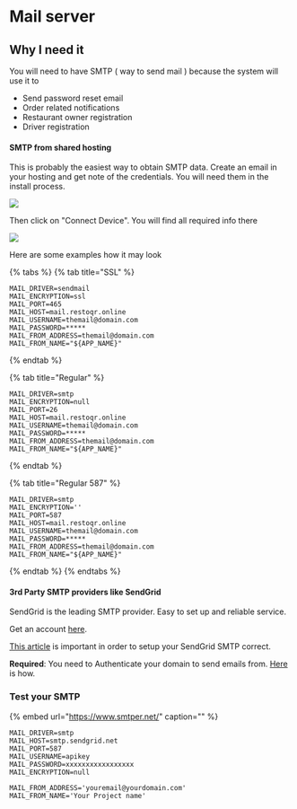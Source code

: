 # Mail server

## Why I need it

You will need to have SMTP \( way to send mail \) because the system will use it to

* Send password reset email
* Order related notifications 
* Restaurant owner registration
* Driver registration

#### SMTP from shared hosting

This is probably the easiest way to obtain SMTP data. Create an email in your hosting and get note of the credentials. You will need them in the install process.

![](https://github.com/mobidonia/whatsappfooddocs/tree/7cc9535d1c0c56c97869348b3371410877407d5b/.gitbook/assets/email_accounts.png)

Then click on "Connect Device". You will find all required info there

![](https://github.com/mobidonia/whatsappfooddocs/tree/7cc9535d1c0c56c97869348b3371410877407d5b/.gitbook/assets/connect_devices.png)

Here are some examples how it may look

{% tabs %}
{% tab title="SSL" %}
```text
MAIL_DRIVER=sendmail
MAIL_ENCRYPTION=ssl
MAIL_PORT=465
MAIL_HOST=mail.restoqr.online
MAIL_USERNAME=themail@domain.com
MAIL_PASSWORD=*****
MAIL_FROM_ADDRESS=themail@domain.com
MAIL_FROM_NAME="${APP_NAME}"
```
{% endtab %}

{% tab title="Regular" %}
```text
MAIL_DRIVER=smtp
MAIL_ENCRYPTION=null
MAIL_PORT=26
MAIL_HOST=mail.restoqr.online
MAIL_USERNAME=themail@domain.com
MAIL_PASSWORD=*****
MAIL_FROM_ADDRESS=themail@domain.com
MAIL_FROM_NAME="${APP_NAME}"
```
{% endtab %}

{% tab title="Regular 587" %}
```text
MAIL_DRIVER=smtp
MAIL_ENCRYPTION=''
MAIL_PORT=587
MAIL_HOST=mail.restoqr.online
MAIL_USERNAME=themail@domain.com
MAIL_PASSWORD=*****
MAIL_FROM_ADDRESS=themail@domain.com
MAIL_FROM_NAME="${APP_NAME}"
```
{% endtab %}
{% endtabs %}

#### 3rd Party SMTP providers like SendGrid

SendGrid is the leading SMTP provider. Easy to set up and reliable service.

Get an account [here](https://sendgrid.com/).

[This article](https://sendgrid.com/docs/API_Reference/SMTP_API/integrating_with_the_smtp_api.html) is important in order to setup your SendGrid SMTP correct.

**Required**: You need to Authenticate your domain to send emails from. [Here](https://sendgrid.com/docs/ui/account-and-settings/how-to-set-up-domain-authentication/) is how.

### Test your SMTP

{% embed url="https://www.smtper.net/" caption="" %}

```text
MAIL_DRIVER=smtp
MAIL_HOST=smtp.sendgrid.net
MAIL_PORT=587
MAIL_USERNAME=apikey
MAIL_PASSWORD=xxxxxxxxxxxxxxxxx
MAIL_ENCRYPTION=null

MAIL_FROM_ADDRESS='youremail@yourdomain.com'
MAIL_FROM_NAME='Your Project name'
```

